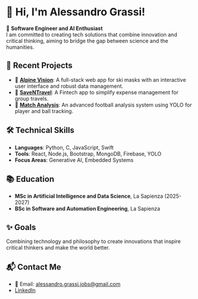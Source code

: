 


# 👋 Hi, I'm Alessandro Grassi!  

🎯 **Software Engineer and AI Enthusiast**  
I am committed to creating tech solutions that combine innovation and critical thinking, aiming to bridge the gap between science and the humanities.  

## 🚀 **Recent Projects**  
- 🔗 [**Alpine Vision**](https://github.com/alessandrograssi10/AlpineVision): A full-stack web app for ski masks with an interactive user interface and robust data management.  
- 🔗 [**SaveNTravel**](https://github.com/alessandrograssi10/SaveNTravel): A Fintech app to simplify expense management for group travels.  
- 🔗 [**Match Analysis**](https://github.com/alessandrograssi10): An advanced football analysis system using YOLO for player and ball tracking.  

## 🛠️ **Technical Skills**  
- **Languages**: Python, C, JavaScript, Swift  
- **Tools**: React, Node.js, Bootstrap, MongoDB, Firebase, YOLO  
- **Focus Areas**: Generative AI, Embedded Systems  

## 📚 **Education**  
- **MSc in Artificial Intelligence and Data Science**, La Sapienza (2025-2027)  
- **BSc in Software and Automation Engineering**, La Sapienza 

## ✨ **Goals**  
Combining technology and philosophy to create innovations that inspire critical thinkers and make the world better.

## 📬 **Contact Me**  
- 📧 Email: [alessandro.grassi.jobs@gmail.com](mailto:alessandro.grassi.jobs@gmail.com)  
- [LinkedIn](https://www.linkedin.com/in/alegrassi10/)  

